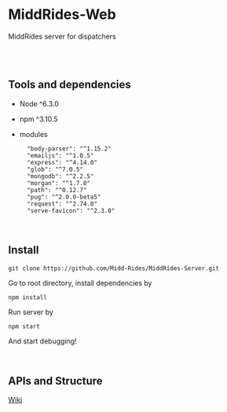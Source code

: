 # MiddRides-Web
MiddRides server for dispatchers

<br/><br/>

## Tools and dependencies
* Node ^6.3.0
* npm ^3.10.5
* modules

        "body-parser": "^1.15.2"
        "emailjs": "^1.0.5"
        "express": "^4.14.0"
        "glob": "^7.0.5"
        "mongodb": "^2.2.5"
        "morgan": "^1.7.0"
        "path": "^0.12.7"
        "pug": "^2.0.0-beta5"
        "request": "^2.74.0"
        "serve-favicon": "^2.3.0"

<br/>

## Install
    git clone https://github.com/Midd-Rides/MiddRides-Server.git

Go to root directory, install dependencies by
    
    npm install

Run server by

    npm start

And start debugging!

<br/>

## APIs and Structure

[Wiki](https://github.com/Midd-Rides/MiddRides-Server/wiki)